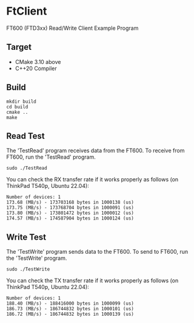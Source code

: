 # FtClient

FT600 (FTD3xx) Read/Write Client Example Program

## Target

* CMake 3.10 above
* C++20 Compiler

## Build

```
mkdir build
cd build
cmake ..
make
```

## Read Test

The 'TestRead' program receives data from the FT600. To receive from FT600, run the 'TestRead' program.

```
sudo ./TestRead
```

You can check the RX transfer rate if it works properly as follows (on ThinkPad T540p, Ubuntu 22.04):

```
Number of devices: 1
173.68 (MB/s) - 173703168 bytes in 1000138 (us)
173.75 (MB/s) - 173768704 bytes in 1000091 (us)
173.80 (MB/s) - 173801472 bytes in 1000012 (us)
174.57 (MB/s) - 174587904 bytes in 1000124 (us)
```

## Write Test

The 'TestWrite' program sends data to the FT600. To send to FT600, run the 'TestWrite' program.

```
sudo ./TestWrite
```

You can check the TX transfer rate if it works properly as follows (on ThinkPad T540p, Ubuntu 22.04):

```
Number of devices: 1
188.40 (MB/s) - 188416000 bytes in 1000099 (us)
186.73 (MB/s) - 186744832 bytes in 1000101 (us)
186.72 (MB/s) - 186744832 bytes in 1000139 (us)
```
